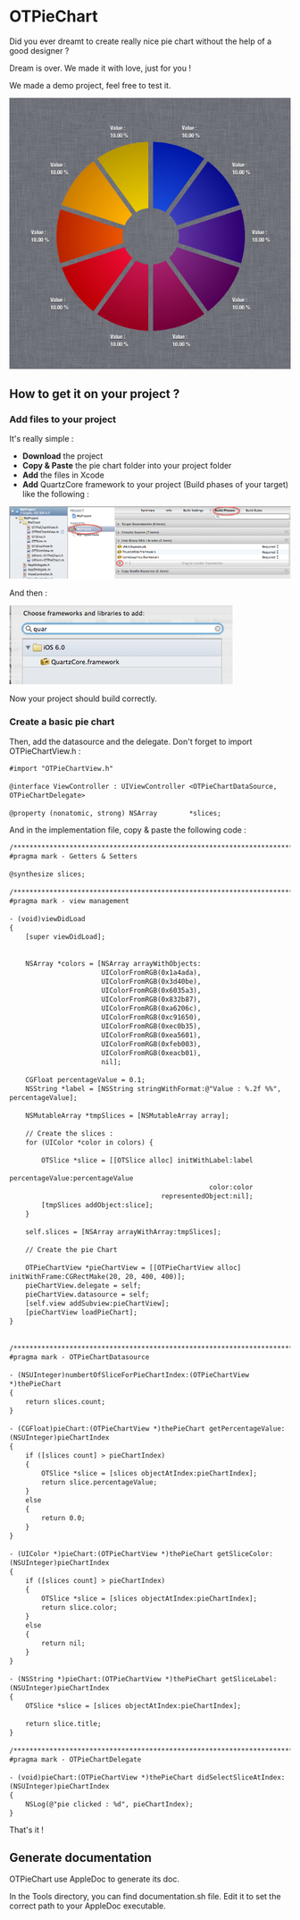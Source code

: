 OTPieChart
==========


Did you ever dreamt to create really nice pie chart without the help of a good designer ?

Dream is over. We made it with love, just for you !

We made a demo project, feel free to test it.

![Why OTPieChart](./images/why.png)


How to get it on your project ?
---------------------------------

### Add files to your project

It's really simple : 

* __Download__ the project
* __Copy & Paste__ the pie chart folder into your project folder
* __Add__ the files in Xcode
* __Add__ QuartzCore framework to your project (Build phases of your target) like the following :

![Add QuartzCore step 1](./images/QuartzCore1.png)

And then :

![Add QuartzCore step 2](./images/QuartzCore2.png)


Now your project should build correctly.


### Create a basic pie chart

Then, add the datasource and the delegate. Don't forget to import OTPieChartView.h :

	#import "OTPieChartView.h" 

	@interface ViewController : UIViewController <OTPieChartDataSource, OTPieChartDelegate>

	@property (nonatomic, strong) NSArray        *slices;


And in the implementation file, copy & paste the following code : 

	/**************************************************************************************************/
	#pragma mark - Getters & Setters

	@synthesize slices;

	/**************************************************************************************************/
	#pragma mark - view management

	- (void)viewDidLoad
	{
	    [super viewDidLoad];

	    
	    NSArray *colors = [NSArray arrayWithObjects:
	                       UIColorFromRGB(0x1a4ada),
	                       UIColorFromRGB(0x3d40be),
	                       UIColorFromRGB(0x6035a3),
	                       UIColorFromRGB(0x832b87),
	                       UIColorFromRGB(0xa6206c),
	                       UIColorFromRGB(0xc91650),
	                       UIColorFromRGB(0xec0b35),
	                       UIColorFromRGB(0xea5601),
	                       UIColorFromRGB(0xfeb003),
	                       UIColorFromRGB(0xeacb01),
	                       nil];
	    
	    CGFloat percentageValue = 0.1;
	    NSString *label = [NSString stringWithFormat:@"Value : %.2f %%", percentageValue];
	    
	    NSMutableArray *tmpSlices = [NSMutableArray array];
	    
	    // Create the slices :
	    for (UIColor *color in colors) {
	        
	        OTSlice *slice = [[OTSlice alloc] initWithLabel:label
	                                        percentageValue:percentageValue
	                                                  color:color
	                                      representedObject:nil];
	        [tmpSlices addObject:slice];
	    }
	    
	    self.slices = [NSArray arrayWithArray:tmpSlices];
	    
	    // Create the pie Chart
	    
	    OTPieChartView *pieChartView = [[OTPieChartView alloc] initWithFrame:CGRectMake(20, 20, 400, 400)];
	    pieChartView.delegate = self;
	    pieChartView.datasource = self;
	    [self.view addSubview:pieChartView];
	    [pieChartView loadPieChart];
	}


	/**************************************************************************************************/
	#pragma mark - OTPieChartDatasource

	- (NSUInteger)numbertOfSliceForPieChartIndex:(OTPieChartView *)thePieChart
	{
		return slices.count;
	}

	- (CGFloat)pieChart:(OTPieChartView *)thePieChart getPercentageValue:(NSUInteger)pieChartIndex
	{
		if ([slices count] > pieChartIndex)
		{
			OTSlice *slice = [slices objectAtIndex:pieChartIndex];
			return slice.percentageValue;
		}
		else
		{
			return 0.0;
		}
	}

	- (UIColor *)pieChart:(OTPieChartView *)thePieChart getSliceColor:(NSUInteger)pieChartIndex
	{
		if ([slices count] > pieChartIndex)
		{
			OTSlice *slice = [slices objectAtIndex:pieChartIndex];
			return slice.color;
		}
		else
		{
			return nil;
		}
	}

	- (NSString *)pieChart:(OTPieChartView *)thePieChart getSliceLabel:(NSUInteger)pieChartIndex
	{
		OTSlice *slice = [slices objectAtIndex:pieChartIndex];
	    
		return slice.title;
	}

	/**************************************************************************************************/
	#pragma mark - OTPieChartDelegate

	- (void)pieChart:(OTPieChartView *)thePieChart didSelectSliceAtIndex:(NSUInteger)pieChartIndex
	{
		NSLog(@"pie clicked : %d", pieChartIndex);
	}


That's it !

Generate documentation
----------------------

OTPieChart use AppleDoc to generate its doc.

In the Tools directory, you can find documentation.sh file.
Edit it to set the correct path to your AppleDoc executable.

